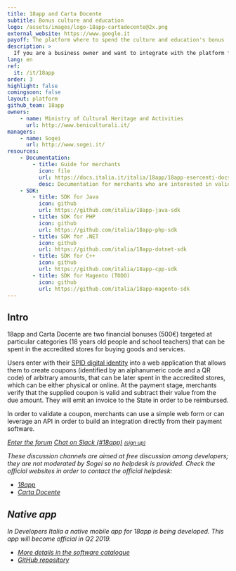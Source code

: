 ```yaml
---
title: 18app and Carta Docente
subtitle: Bonus culture and education
logo: /assets/images/logo-18app-cartadocente@2x.png
external_website: https://www.google.it
payoff: The platform where to spend the culture and education's bonus
description: >
  If you are a business owner and want to integrate with the platform for validating the coupons, here you can find documentation and SDKs.
lang: en
ref:
  it: /it/18app
order: 3
highlight: false
comingsoon: false
layout: platform
github_team: 18app
owners:
    - name: Ministry of Cultural Heritage and Activities
      url: http://www.beniculturali.it/
managers:
    - name: Sogei
      url: http://www.sogei.it/
resources:
    - Documentation:
        - title: Guide for merchants
          icon: file
          url: https://docs.italia.it/italia/18app/18app-esercenti-docs/
          desc: Documentation for merchants who are interested in validating coupons via API
    - SDK:
        - title: SDK for Java
          icon: github
          url: https://github.com/italia/18app-java-sdk
        - title: SDK for PHP
          icon: github
          url: https://github.com/italia/18app-php-sdk
        - title: SDK for .NET
          icon: github
          url: https://github.com/italia/18app-dotnet-sdk
        - title: SDK for C++
          icon: github
          url: https://github.com/italia/18app-cpp-sdk
        - title: SDK for Magento (TODO)
          icon: github
          url: https://github.com/italia/18app-magento-sdk
---
```


## Intro

18app and Carta Docente are two financial bonuses (500€) targeted at particular categories (18 years old people and school teachers) that can be spent in the accredited stores for buying goods and services.

Users enter with their [SPID digital identity](/en/spid) into a web application that allows them to create coupons (identified by an alphanumeric code and a QR code) of arbitrary amounts, that can be later spent in the accredited stores, which can be either physical or online. At the payment stage, merchants verify that the supplied coupon is valid and subtract their value from the due amount. They will emit an invoice to the State in order to be reimbursed.

In order to validate a coupon, merchants can use a simple web form or can leverage an API in order to build an integration directly from their payment software.

<a class="btn btn-primary" href="https://forum.italia.it/c/18app-carta-docente"><i class="it-horn" /> Enter the forum</a>
<a class="btn btn-primary" href="https://developersitalia.slack.com/messages/C7AAA10PN"><i class="it-comment" /> Chat on Slack (#18app)</a> <a href="https://slack.developers.italia.it/"><small>(sign up)</small></a>

These discussion channels are aimed at free discussion among developers; they are not moderated by Sogei so no helpdesk is provided. Check the official websites in order to contact the official helpdesk:

- [18app](https://www.18app.italia.it/)
- [Carta Docente](https://cartadeldocente.istruzione.it/)

## Native app

In Developers Italia a native mobile app for 18app is being developed. This app will become official in Q2 2019.

- [More details in the software catalogue](/en/software/m_bac-italia-18app)
- [GitHub repository](https://github.com/italia/18app)
